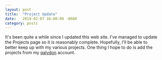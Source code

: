 ```yaml
---
layout: post
title:  "Project Update"
date:   2019-02-07 16:00:00 -0600
category: posts
---
```


It's been quite a while since I updated this web site. I've managed to update the 
Projects page so it is reasonably complete. Hopefully, I'll be able to better
keep up with my various projects. One thing I hope to do is add the projects from
my [qalydon](https://github.com/qalydon) account.

